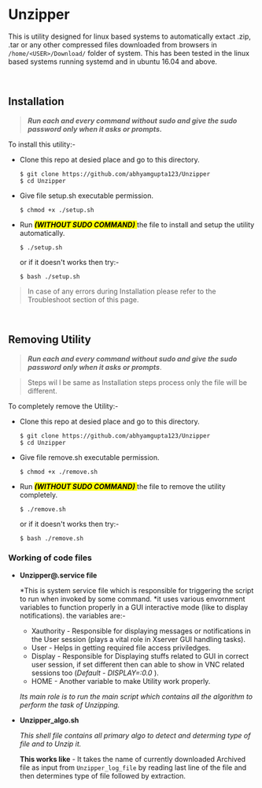 # Unzipper
This is utility designed for linux based systems to automatically extact .zip, .tar or any other compressed files downloaded from browsers in `/home/<USER>/Download/` folder of system. This has been tested in the linux based systems running systemd and in ubuntu 16.04 and above.

<br>

## Installation
>***Run each and every command without sudo and give the sudo password only when it asks or prompts.***

To install this utility:-

- Clone this repo at desied place and go to this directory.
  ```
  $ git clone https://github.com/abhyamgupta123/Unzipper
  $ cd Unzipper
  ```

- Give file setup.sh executable permission.
  ```
  $ chmod +x ./setup.sh
  ```
- Run <mark> *__(WITHOUT SUDO COMMAND)__* </mark> the file to install and setup the utility automatically.
  ```
  $ ./setup.sh
  ```
  or if it doesn't works then try:-
  ```
  $ bash ./setup.sh
  ```

>In case of any errors during Installation please refer to the Troubleshoot section of this page.

<br>

## Removing Utility
>***Run each and every command without sudo and give the sudo password only when it asks or prompts***.

>Steps wil  l be same as Installation steps process only the file will be different.

To completely remove the Utility:-
- Clone this repo at desied place and go to this directory.
  ```
  $ git clone https://github.com/abhyamgupta123/Unzipper
  $ cd Unzipper
  ```

- Give file remove.sh executable permission.
  ```
  $ chmod +x ./remove.sh
  ```
- Run <mark> *__(WITHOUT SUDO COMMAND)__* </mark> the file to remove the utility completely.
  ```
  $ ./remove.sh
  ```
  or if it doesn't works then try:-
  ```
  $ bash ./remove.sh
  ```

### Working of code files
- **Unzipper@.service file**

  *This is system service file which is responsible for triggering the script to run when invoked by some command.
  *it uses various envornment variables to function properly in a GUI interactive mode (like to display notifications).
  the variables are:-
  - Xauthority - Responsible for displaying messages or notifications in the User session (plays a vital role in Xserver GUI handling tasks).
  - User - Helps in getting required file access priviledges.
  - Display - Responsible for Displaying stuffs related to GUI in correct user session, if set different then can able to show in VNC related sessions too (*Default - DISPLAY=:0.0* ).
  - HOME - Another variable to make Utility work properly.

  *<p>Its main role is to run the main script which contains all the algorithm to perform the task of Unzipping.</p>*

- **Unzipper_algo.sh**

    *<p>This shell file contains all primary algo to detect and determing type of file and to Unzip it.</p>*

    **This works like** - It takes the name of currently downloaded Archived file as input from `Unzipper_log_file` by reading last line of the file and then determines type of file followed by extraction.
